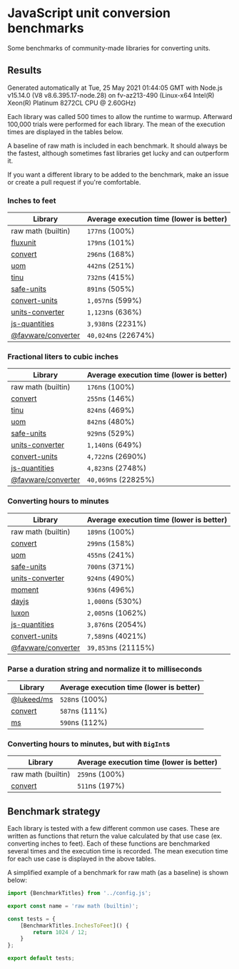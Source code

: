 # JavaScript unit conversion benchmarks

Some benchmarks of community-made libraries for converting units.

## Results

<!-- beginblock(results) -->

Generated automatically at Tue, 25 May 2021 01:44:05 GMT with Node.js v15.14.0 (V8 v8.6.395.17-node.28) on fv-az213-490 (Linux-x64 Intel(R) Xeon(R) Platinum 8272CL CPU @ 2.60GHz)

Each library was called 500 times to allow the runtime to warmup.
Afterward 100,000 trials were performed for each library.
The mean of the execution times are displayed in the tables below.

A baseline of raw math is included in each benchmark.
It should always be the fastest, although sometimes fast libraries get lucky and can outperform it.

If you want a different library to be added to the benchmark, make an issue or create a pull request if you're comfortable.

### Inches to feet

| Library                                                            | Average execution time (lower is better) |
| ------------------------------------------------------------------ | ---------------------------------------- |
| raw math (builtin)                                                 | `177`ns (100%)                           |
| [fluxunit](https://npmjs.com/package/fluxunit)                     | `179`ns (101%)                           |
| [convert](https://npmjs.com/package/convert)                       | `296`ns (168%)                           |
| [uom](https://npmjs.com/package/uom)                               | `442`ns (251%)                           |
| [tinu](https://npmjs.com/package/tinu)                             | `732`ns (415%)                           |
| [safe-units](https://npmjs.com/package/safe-units)                 | `891`ns (505%)                           |
| [convert-units](https://npmjs.com/package/convert-units)           | `1,057`ns (599%)                         |
| [units-converter](https://npmjs.com/package/units-converter)       | `1,123`ns (636%)                         |
| [js-quantities](https://npmjs.com/package/js-quantities)           | `3,938`ns (2231%)                        |
| [@favware/converter](https://npmjs.com/package/@favware/converter) | `40,024`ns (22674%)                      |

### Fractional liters to cubic inches

| Library                                                            | Average execution time (lower is better) |
| ------------------------------------------------------------------ | ---------------------------------------- |
| raw math (builtin)                                                 | `176`ns (100%)                           |
| [convert](https://npmjs.com/package/convert)                       | `255`ns (146%)                           |
| [tinu](https://npmjs.com/package/tinu)                             | `824`ns (469%)                           |
| [uom](https://npmjs.com/package/uom)                               | `842`ns (480%)                           |
| [safe-units](https://npmjs.com/package/safe-units)                 | `929`ns (529%)                           |
| [units-converter](https://npmjs.com/package/units-converter)       | `1,140`ns (649%)                         |
| [convert-units](https://npmjs.com/package/convert-units)           | `4,722`ns (2690%)                        |
| [js-quantities](https://npmjs.com/package/js-quantities)           | `4,823`ns (2748%)                        |
| [@favware/converter](https://npmjs.com/package/@favware/converter) | `40,069`ns (22825%)                      |

### Converting hours to minutes

| Library                                                            | Average execution time (lower is better) |
| ------------------------------------------------------------------ | ---------------------------------------- |
| raw math (builtin)                                                 | `189`ns (100%)                           |
| [convert](https://npmjs.com/package/convert)                       | `299`ns (158%)                           |
| [uom](https://npmjs.com/package/uom)                               | `455`ns (241%)                           |
| [safe-units](https://npmjs.com/package/safe-units)                 | `700`ns (371%)                           |
| [units-converter](https://npmjs.com/package/units-converter)       | `924`ns (490%)                           |
| [moment](https://npmjs.com/package/moment)                         | `936`ns (496%)                           |
| [dayjs](https://npmjs.com/package/dayjs)                           | `1,000`ns (530%)                         |
| [luxon](https://npmjs.com/package/luxon)                           | `2,005`ns (1062%)                        |
| [js-quantities](https://npmjs.com/package/js-quantities)           | `3,876`ns (2054%)                        |
| [convert-units](https://npmjs.com/package/convert-units)           | `7,589`ns (4021%)                        |
| [@favware/converter](https://npmjs.com/package/@favware/converter) | `39,853`ns (21115%)                      |

### Parse a duration string and normalize it to milliseconds

| Library                                            | Average execution time (lower is better) |
| -------------------------------------------------- | ---------------------------------------- |
| [@lukeed/ms](https://npmjs.com/package/@lukeed/ms) | `528`ns (100%)                           |
| [convert](https://npmjs.com/package/convert)       | `587`ns (111%)                           |
| [ms](https://npmjs.com/package/ms)                 | `590`ns (112%)                           |

### Converting hours to minutes, but with `BigInt`s

| Library                                      | Average execution time (lower is better) |
| -------------------------------------------- | ---------------------------------------- |
| raw math (builtin)                           | `259`ns (100%)                           |
| [convert](https://npmjs.com/package/convert) | `511`ns (197%)                           |

<!-- endblock(results) -->

## Benchmark strategy

Each library is tested with a few different common use cases.
These are written as functions that return the value calculated by that use case (ex. converting inches to feet).
Each of these functions are benchmarked several times and the execution time is recorded.
The mean execution time for each use case is displayed in the above tables.

A simplified example of a benchmark for raw math (as a baseline) is shown below:

```js
import {BenchmarkTitles} from '../config.js';

export const name = 'raw math (builtin)';

const tests = {
	[BenchmarkTitles.InchesToFeet]() {
		return 1024 / 12;
	}
};

export default tests;
```
